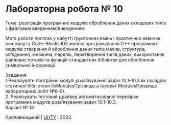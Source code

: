 ﻿# Лабораторна робота № 10

Тема: реалізація програмних модулів оброблення даних складових типів з файловим введенням/виведенням<br>

Мета роботи полягає у набутті ґрунтовних вмінь і практичних навичок реалізації у Code::Blocks IDE мовою програмування С++
програмних модулів створення й оброблення даних типів масив, структура, об’єднання, множина, перелік, перетворення типів
даних, використання файлових потоків та функцій стандартних бібліотек для оброблення символьної інформації.<br> 

Завдання:<br>
1.Реалізувати програмні модулі розв’язування задач 10.1–10.3
як складові статичної бібліотеки libModulesПрізвище.а (проект
ModulesПрізвище лабораторних робіт №8–9).<br>
2. Реалізувати тестовий драйвер автоматизованої перевірки
програмних модулів розв’язування задач 10.1–10.3.<br> 
Варіант № 13<br>


Кропивницький | <a href="http://www.kntu.kr.ua/">ЦНТУ</a> | 2023
